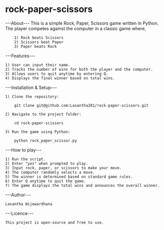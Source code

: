 # rock-paper-scissors

---About---
    This is a simple Rock, Paper, Scissors game written in Python. The player competes against the computer in a classic game where,
        
        1) Rock beats Scissors
        2) Scissors beat Paper
        3) Paper beats Rock

---Features---

    1) User can input their name.
    2) Tracks the number of wins for both the player and the computer.
    3) Allows users to quit anytime by entering Q.
    4) Displays the final winner based on total wins.

---Installation & Setup---

    1) Clone the repository:

        git clone git@github.com:Lasantha201/rock-paper-scissors.git
    
    2) Navigate to the project folder:
        
        cd rock-paper-scissors

    3) Run the game using Python:
        
        python rock_paper_scissor.py

---How to play---

    1) Run the script.
    2) Enter "yes" when prompted to play.
    3) Input rock, paper, or scissors to make your move.
    4) The computer randomly selects a move.
    5) The winner is determined based on standard game rules.
    6) Enter Q anytime to quit the game.
    7) The game displays the total wins and announces the overall winner.

---Author---

    Lasantha Wijewardhana

---Licence---

    This project is open-source and free to use.

